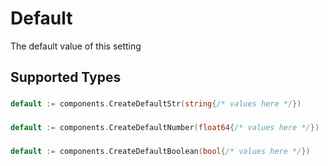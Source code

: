# Default

The default value of this setting


## Supported Types

### 

```go
default := components.CreateDefaultStr(string{/* values here */})
```

### 

```go
default := components.CreateDefaultNumber(float64{/* values here */})
```

### 

```go
default := components.CreateDefaultBoolean(bool{/* values here */})
```

